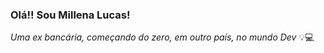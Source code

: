 ### Olá!! Sou Millena Lucas!

*Uma ex bancária, começando do zero, em outro país, no mundo Dev* 💡💻


                                                                    
